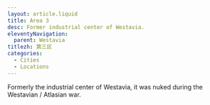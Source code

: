 ```yaml
---
layout: article.liquid
title: Area 3
desc: Former industrial center of Westavia.
eleventyNavigation:
  parent: Westavia
titlezh: 第三区
categories:
  - Cities
  - Locations
---
```


Formerly the industrial center of Westavia, it was nuked during the Westavian / Atlasian war.
